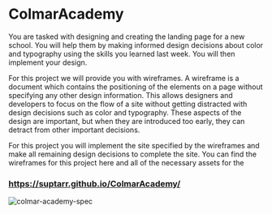 # ColmarAcademy

You are tasked with designing and creating the landing page for a new school. You will help them by making informed design decisions about color and typography using the skills you learned last week. You will then implement your design.

For this project we will provide you with wireframes. A wireframe is a document which contains the positioning of the elements on a page without specifying any other design information. This allows designers and developers to focus on the flow of a site without getting distracted with design decisions such as color and typography. These aspects of the design are important, but when they are introduced too early, they can detract from other important decisions.

For this project you will implement the site specified by the wireframes and make all remaining design decisions to complete the site. You can find the wireframes for this project here and all of the necessary assets for the

### https://suptarr.github.io/ColmarAcademy/
![colmar-academy-spec](https://user-images.githubusercontent.com/74394547/174099930-9ee8ed6d-ebfd-4549-b4a9-ca83cefffeb2.png)
